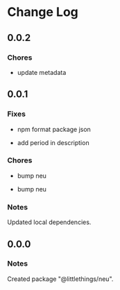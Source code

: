 # Change Log

## 0.0.2

### Chores

- update metadata

## 0.0.1

### Fixes

- npm format package json

- add period in description

### Chores

- bump neu

- bump neu

### Notes

Updated local dependencies.

## 0.0.0

### Notes

Created package "@littlethings/neu".
